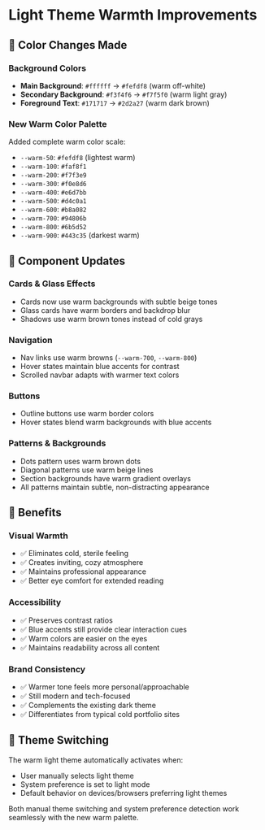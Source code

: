 # Light Theme Warmth Improvements

## 🎨 Color Changes Made

### Background Colors
- **Main Background**: `#ffffff` → `#fefdf8` (warm off-white)
- **Secondary Background**: `#f3f4f6` → `#f7f5f0` (warm light gray)
- **Foreground Text**: `#171717` → `#2d2a27` (warm dark brown)

### New Warm Color Palette
Added complete warm color scale:
- `--warm-50`: `#fefdf8` (lightest warm)
- `--warm-100`: `#faf8f1` 
- `--warm-200`: `#f7f3e9`
- `--warm-300`: `#f0e8d6`
- `--warm-400`: `#e6d7bb`
- `--warm-500`: `#d4c0a1`
- `--warm-600`: `#b8a082`
- `--warm-700`: `#94806b`
- `--warm-800`: `#6b5d52`
- `--warm-900`: `#443c35` (darkest warm)

## 🔧 Component Updates

### Cards & Glass Effects
- Cards now use warm backgrounds with subtle beige tones
- Glass cards have warm borders and backdrop blur
- Shadows use warm brown tones instead of cold grays

### Navigation
- Nav links use warm browns (`--warm-700`, `--warm-800`)
- Hover states maintain blue accents for contrast
- Scrolled navbar adapts with warmer text colors

### Buttons
- Outline buttons use warm border colors
- Hover states blend warm backgrounds with blue accents

### Patterns & Backgrounds
- Dots pattern uses warm brown dots
- Diagonal patterns use warm beige lines
- Section backgrounds have warm gradient overlays
- All patterns maintain subtle, non-distracting appearance

## 🌟 Benefits

### Visual Warmth
- ✅ Eliminates cold, sterile feeling
- ✅ Creates inviting, cozy atmosphere  
- ✅ Maintains professional appearance
- ✅ Better eye comfort for extended reading

### Accessibility
- ✅ Preserves contrast ratios
- ✅ Blue accents still provide clear interaction cues
- ✅ Warm colors are easier on the eyes
- ✅ Maintains readability across all content

### Brand Consistency
- ✅ Warmer tone feels more personal/approachable
- ✅ Still modern and tech-focused
- ✅ Complements the existing dark theme
- ✅ Differentiates from typical cold portfolio sites

## 🔄 Theme Switching

The warm light theme automatically activates when:
- User manually selects light theme
- System preference is set to light mode
- Default behavior on devices/browsers preferring light themes

Both manual theme switching and system preference detection work seamlessly with the new warm palette.